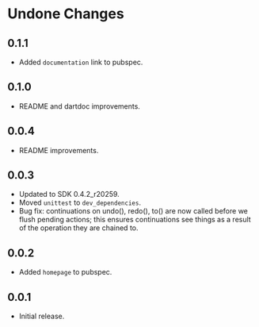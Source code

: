 # Undone Changes

## 0.1.1

- Added `documentation` link to pubspec.

## 0.1.0

- README and dartdoc improvements.

## 0.0.4

- README improvements.

## 0.0.3

- Updated to SDK 0.4.2_r20259.
- Moved `unittest` to `dev_dependencies`.
- Bug fix: continuations on undo(), redo(), to() are now called before we flush
  pending actions; this ensures continuations see things as a result of the
  operation they are chained to.

## 0.0.2

- Added `homepage` to pubspec.

## 0.0.1

- Initial release.
